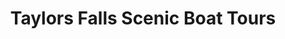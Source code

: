 ---
title: "Taylors Falls Scenic Boat Tours"
url: /taylors-falls/taylors-falls-scenic-boat-tours/
shop: Tickets
---